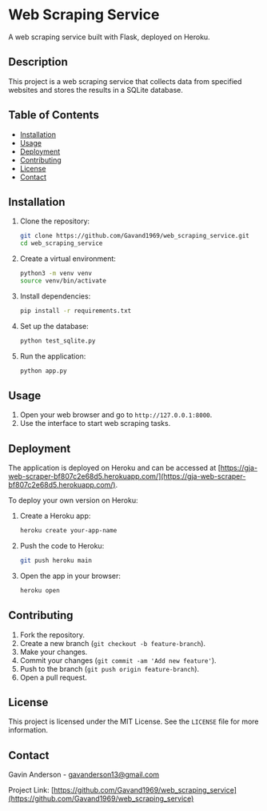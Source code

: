 # Web Scraping Service

A web scraping service built with Flask, deployed on Heroku.

## Description

This project is a web scraping service that collects data from specified websites and stores the results in a SQLite database.

## Table of Contents

- [Installation](#installation)
- [Usage](#usage)
- [Deployment](#deployment)
- [Contributing](#contributing)
- [License](#license)
- [Contact](#contact)

## Installation

1. Clone the repository:
    ```sh
    git clone https://github.com/Gavand1969/web_scraping_service.git
    cd web_scraping_service
    ```

2. Create a virtual environment:
    ```sh
    python3 -m venv venv
    source venv/bin/activate
    ```

3. Install dependencies:
    ```sh
    pip install -r requirements.txt
    ```

4. Set up the database:
    ```sh
    python test_sqlite.py
    ```

5. Run the application:
    ```sh
    python app.py
    ```

## Usage

1. Open your web browser and go to `http://127.0.0.1:8000`.
2. Use the interface to start web scraping tasks.

## Deployment

The application is deployed on Heroku and can be accessed at [https://gja-web-scraper-bf807c2e68d5.herokuapp.com/](https://gja-web-scraper-bf807c2e68d5.herokuapp.com/).

To deploy your own version on Heroku:

1. Create a Heroku app:
    ```sh
    heroku create your-app-name
    ```

2. Push the code to Heroku:
    ```sh
    git push heroku main
    ```

3. Open the app in your browser:
    ```sh
    heroku open
    ```

## Contributing

1. Fork the repository.
2. Create a new branch (`git checkout -b feature-branch`).
3. Make your changes.
4. Commit your changes (`git commit -am 'Add new feature'`).
5. Push to the branch (`git push origin feature-branch`).
6. Open a pull request.

## License

This project is licensed under the MIT License. See the `LICENSE` file for more information.

## Contact

Gavin Anderson - [gavanderson13@gmail.com](mailto:gavanderson13@gmail.com)

Project Link: [https://github.com/Gavand1969/web_scraping_service](https://github.com/Gavand1969/web_scraping_service)
